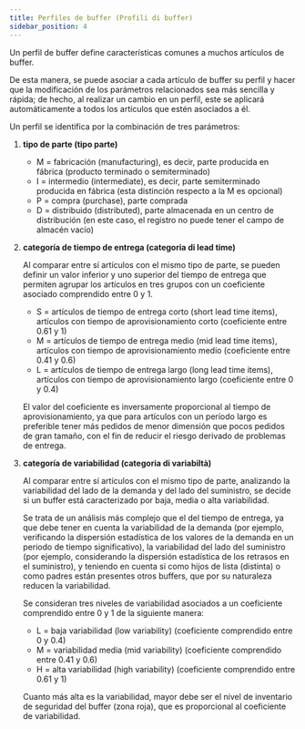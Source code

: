 ```yaml
---
title: Perfiles de buffer (Profili di buffer)
sidebar_position: 4
---
```


Un perfil de buffer define características comunes a muchos artículos de buffer.

De esta manera, se puede asociar a cada artículo de buffer su perfil y hacer que la modificación de los parámetros relacionados sea más sencilla y rápida; de hecho, al realizar un cambio en un perfil, este se aplicará automáticamente a todos los artículos que estén asociados a él.

Un perfil se identifica por la combinación de tres parámetros:

1. **tipo de parte (tipo parte)**

   - M = fabricación (manufacturing), es decir, parte producida en fábrica (producto terminado o semiterminado)
   - I = intermedio (intermediate), es decir, parte semiterminado producida en fábrica (esta distinción respecto a la M es opcional)
   - P = compra (purchase), parte comprada
   - D = distribuido (distributed), parte almacenada en un centro de distribución (en este caso, el registro no puede tener el campo de almacén vacío)

2. **categoría de tiempo de entrega (categoria di lead time)**

   Al comparar entre sí artículos con el mismo tipo de parte, se pueden definir un valor inferior y uno superior del tiempo de entrega que permiten agrupar los artículos en tres grupos con un coeficiente asociado comprendido entre 0 y 1.

   - S = artículos de tiempo de entrega corto (short lead time items), artículos con tiempo de aprovisionamiento corto (coeficiente entre 0.61 y 1)
   - M = artículos de tiempo de entrega medio (mid lead time items), artículos con tiempo de aprovisionamiento medio (coeficiente entre 0.41 y 0.6)
   - L = artículos de tiempo de entrega largo (long lead time items), artículos con tiempo de aprovisionamiento largo (coeficiente entre 0 y 0.4)

   El valor del coeficiente es inversamente proporcional al tiempo de aprovisionamiento, ya que para artículos con un período largo es preferible tener más pedidos de menor dimensión que pocos pedidos de gran tamaño, con el fin de reducir el riesgo derivado de problemas de entrega.

3. **categoría de variabilidad (categoria di variabiltà)**

   Al comparar entre sí artículos con el mismo tipo de parte, analizando la variabilidad del lado de la demanda y del lado del suministro, se decide si un buffer está caracterizado por baja, media o alta variabilidad.
   
   Se trata de un análisis más complejo que el del tiempo de entrega, ya que debe tener en cuenta la variabilidad de la demanda (por ejemplo, verificando la dispersión estadística de los valores de la demanda en un periodo de tiempo significativo), la variabilidad del lado del suministro (por ejemplo, considerando la dispersión estadística de los retrasos en el suministro), y teniendo en cuenta si como hijos de lista (distinta) o como padres están presentes otros buffers, que por su naturaleza reducen la variabilidad.

   Se consideran tres niveles de variabilidad asociados a un coeficiente comprendido entre 0 y 1 de la siguiente manera:

   - L = baja variabilidad (low variability) (coeficiente comprendido entre 0 y 0.4)
   - M = variabilidad media (mid variability) (coeficiente comprendido entre 0.41 y 0.6)
   - H = alta variabilidad (high variability) (coeficiente comprendido entre 0.61 y 1)

   Cuanto más alta es la variabilidad, mayor debe ser el nivel de inventario de seguridad del buffer (zona roja), que es proporcional al coeficiente de variabilidad.